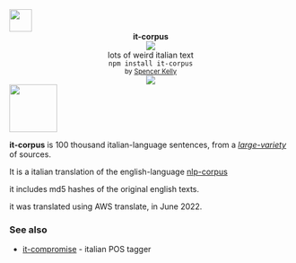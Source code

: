 <img height="40px" src="https://user-images.githubusercontent.com/399657/68221862-17ceb980-ffb8-11e9-87d4-7b30b6488f16.png"/>

<div align="center">
  <div><b>it-corpus</b></div>
  <img src="https://user-images.githubusercontent.com/399657/68222691-6597f180-ffb9-11e9-8a32-a7f38aa8bded.png"/>
  <div>lots of weird italian text</div>
  <div><code>npm install it-corpus</code></div>
  <div align="center">
    <sub>
      by
      <a href="https://spencermounta.in/">Spencer Kelly</a>
    </sub>
  </div>
</div>

<div align="center">
  <div>
    <a href="https://npmjs.org/package/it-corpus">
      <img src="https://img.shields.io/npm/v/it-corpus.svg?style=flat-square" />
    </a>
  </div>
</div>

<!-- spacer -->
<img height="85px" src="https://user-images.githubusercontent.com/399657/68221862-17ceb980-ffb8-11e9-87d4-7b30b6488f16.png"/>

**it-corpus** is 100 thousand italian-language sentences, from a *[large-variety](https://github.com/nlp-compromise/nlp-corpus/#contents)* of sources.

It is a italian translation of the english-language [nlp-corpus](https://github.com/nlp-compromise/nlp-corpus/)

it includes md5 hashes of the original english texts.

it was translated using AWS translate, in June 2022.


### See also
* [it-compromise](http://github.com/nlp-compromise/it-compromise) - italian POS tagger 